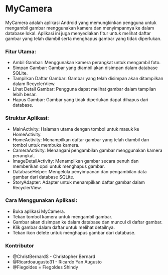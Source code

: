 # MyCamera

MyCamera adalah aplikasi Android yang memungkinkan pengguna untuk mengambil gambar menggunakan kamera dan menyimpannya ke dalam database lokal. Aplikasi ini juga menyediakan fitur untuk melihat daftar gambar yang telah diambil serta menghapus gambar yang tidak diperlukan.

### Fitur Utama:
- Ambil Gambar: Menggunakan kamera perangkat untuk mengambil foto.
- Simpan Gambar: Gambar yang diambil akan disimpan dalam database SQLite.
- Tampilkan Daftar Gambar: Gambar yang telah disimpan akan ditampilkan dalam RecyclerView.
- Lihat Detail Gambar: Pengguna dapat melihat gambar dalam tampilan lebih besar.
- Hapus Gambar: Gambar yang tidak diperlukan dapat dihapus dari database.

### Struktur Aplikasi:
- MainActivity: Halaman utama dengan tombol untuk masuk ke HomeActivity.
- HomeActivity: Menampilkan daftar gambar yang telah diambil dan tombol untuk membuka kamera.
- CameraActivity: Menangani pengambilan gambar menggunakan kamera perangkat.
- ImageDetailActivity: Menampilkan gambar secara penuh dan memberikan opsi untuk menghapus gambar.
- DatabaseHelper: Mengelola penyimpanan dan pengambilan data gambar dari database SQLite.
- StoryAdapter: Adapter untuk menampilkan daftar gambar dalam RecyclerView.

### Cara Menggunakan Aplikasi:
- Buka aplikasi MyCamera.
- Tekan tombol kamera untuk mengambil gambar.
- Gambar akan disimpan ke dalam database dan muncul di daftar gambar.
- Klik gambar dalam daftar untuk melihat detailnya.
- Tekan ikon delete untuk menghapus gambar dari database.

### Kontributor
- @ChristBernardS - Christopher Bernard
- @Ricardoaugusto31 - Ricardo Yan Augusto
- @Fiegoldes = Fiegoldes Shindy
